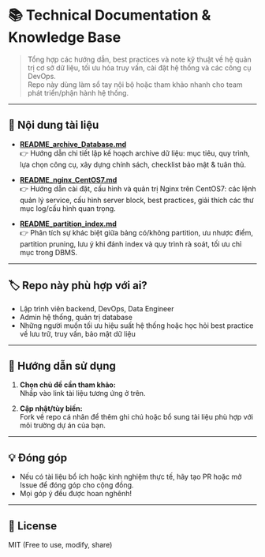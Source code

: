 # 📚 Technical Documentation & Knowledge Base

> Tổng hợp các hướng dẫn, best practices và note kỹ thuật về hệ quản trị cơ sở dữ liệu, tối ưu hóa truy vấn, cài đặt hệ thống và các công cụ DevOps.  
> Repo này dùng làm sổ tay nội bộ hoặc tham khảo nhanh cho team phát triển/phận hành hệ thống.

---

## 📂 Nội dung tài liệu

- **[README_archive_Database.md](./README_archive_Database.md)**  
  👉 Hướng dẫn chi tiết lập kế hoạch archive dữ liệu: mục tiêu, quy trình, lựa chọn công cụ, xây dựng chính sách, checklist bảo mật & tuân thủ.

- **[README_nginx_CentOS7.md](./README_nginx_CentOS7.md)**  
  👉 Hướng dẫn cài đặt, cấu hình và quản trị Nginx trên CentOS7: các lệnh quản lý service, cấu hình server block, best practices, giải thích các thư mục log/cấu hình quan trọng.

- **[README_partition_index.md](./README_partition_index.md)**  
  👉 Phân tích sự khác biệt giữa bảng có/không partition, ưu nhược điểm, partition pruning, lưu ý khi đánh index và quy trình rà soát, tối ưu chỉ mục trong DBMS.

---

## 🏷️ Repo này phù hợp với ai?

- Lập trình viên backend, DevOps, Data Engineer
- Admin hệ thống, quản trị database
- Những người muốn tối ưu hiệu suất hệ thống hoặc học hỏi best practice về lưu trữ, truy vấn, bảo mật dữ liệu

---

## 🌟 Hướng dẫn sử dụng

1. **Chọn chủ đề cần tham khảo:**  
   Nhấp vào link tài liệu tương ứng ở trên.

2. **Cập nhật/tùy biến:**  
   Fork về repo cá nhân để thêm ghi chú hoặc bổ sung tài liệu phù hợp với môi trường dự án của bạn.

---

## 💡 Đóng góp

- Nếu có tài liệu bổ ích hoặc kinh nghiệm thực tế, hãy tạo PR hoặc mở Issue để đóng góp cho cộng đồng.
- Mọi góp ý đều được hoan nghênh!

---

## 🪪 License

MIT (Free to use, modify, share)
